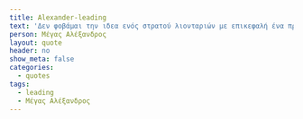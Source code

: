 ```yaml
---
title: Alexander-leading
text: 'Δεν φοβάμαι την ιδεα ενός στρατού λιονταριών με επικεφαλή ένα πρόβατο, φοβάμαι την ιδεα ενός στρατού προβάτων με επικεφαλή του ένα λιοντάρι.'
person: Μέγας Αλέξανδρος
layout: quote
header: no
show_meta: false
categories:
  - quotes
tags:
  - leading
  - Μέγας Αλέξανδρος
---
```


